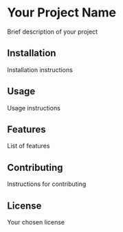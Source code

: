 # Your Project Name

Brief description of your project

## Installation

Installation instructions

## Usage

Usage instructions

## Features

List of features

## Contributing

Instructions for contributing

## License

Your chosen license 